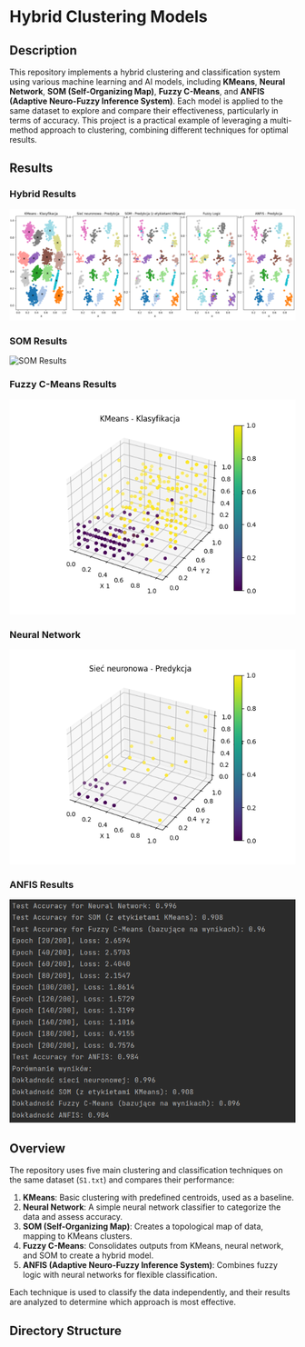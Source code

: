 # Hybrid Clustering Models

## Description

This repository implements a hybrid clustering and classification system using various machine learning and AI models, including **KMeans**, **Neural Network**, **SOM (Self-Organizing Map)**, **Fuzzy C-Means**, and **ANFIS (Adaptive Neuro-Fuzzy Inference System)**. Each model is applied to the same dataset to explore and compare their effectiveness, particularly in terms of accuracy. This project is a practical example of leveraging a multi-method approach to clustering, combining different techniques for optimal results.

## Results

### Hybrid Results
![KMeans Results](img/result.png)

### SOM Results
![SOM Results](img/som_3d_predictions.png)

### Fuzzy C-Means Results
![Fuzzy C-Means Results](img/kmeans_3d.png)

### Neural Network
![Fuzzy C-Means Results](img/neutral_network_prediction.png)

### ANFIS Results
![ANFIS Results](img/result2.png)


## Overview

The repository uses five main clustering and classification techniques on the same dataset (`S1.txt`) and compares their performance:

1. **KMeans**: Basic clustering with predefined centroids, used as a baseline.
2. **Neural Network**: A simple neural network classifier to categorize the data and assess accuracy.
3. **SOM (Self-Organizing Map)**: Creates a topological map of data, mapping to KMeans clusters.
4. **Fuzzy C-Means**: Consolidates outputs from KMeans, neural network, and SOM to create a hybrid model.
5. **ANFIS (Adaptive Neuro-Fuzzy Inference System)**: Combines fuzzy logic with neural networks for flexible classification.

Each technique is used to classify the data independently, and their results are analyzed to determine which approach is most effective.

## Directory Structure

